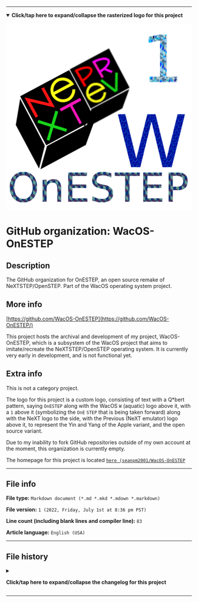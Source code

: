
***

<!--
<details><summary><b lang="en">Click/tap here to expand/collapse the vectorized logo for this project</b></summary>

![WichCraft_Icon_1024px.svg failed to load. The file may be missing or corrupt. Check the file path for errors first.](/AdditionalInfo/2/WacOS-OnESTEP/WichCraft_Icon_1024px.svg)

</details>
!-->

<details open><summary><b lang="en">Click/tap here to expand/collapse the rasterized logo for this project</b></summary>

![OnESTEP_Logo_1024px_HighCompression.png failed to load. The file may be missing or corrupt. Check the file path for errors first.](/AdditionalInfo/2/WacOS-OnESTEP/OnESTEP_Logo_1024px_HighCompression.png)

</details>

# GitHub organization: WacOS-OnESTEP

## Description

The GitHub organization for OnESTEP, an open source remake of NeXTSTEP/OpenSTEP. Part of the WacOS operating system project.

## More info

[https://github.com/WacOS-OnESTEP](https://github.com/WacOS-OnESTEP/)

This project hosts the archival and development of my project, WacOS-OnESTEP, which is a subsystem of the WacOS project that aims to imitate/recreate the NeXTSTEP/OpenSTEP operating system. It is currently very early in development, and is not functional yet.

## Extra info

This is not a category project.

The logo for this project is a custom logo, consisting of text with a Q*bert pattern, saying `OnESTEP` along with the WacOS `W` (aquatic) logo above it, with a `1` above it (symbolizing the `OnE` `STEP` that is being taken forward) along with the NeXT logo to the side, with the Previous (NeXT emulator) logo above it, to represent the Yin and Yang of the Apple variant, and the open source variant.

Due to my inability to fork GitHub repositories outside of my own account at the moment, this organization is currently empty.

The homepage for this project is located [`here (seanpm2001/WacOS-OnESTEP`](https://github.com/seanpm2001/WacOS_OnESTEP/)

<!--
There is no current home repository for this project.
!-->

***

## File info

**File type:** `Markdown document (*.md *.mkd *.mdown *.markdown)`

**File version:** `1 (2022, Friday, July 1st at 8:36 pm PST)`

**Line count (including blank lines and compiler line):** `83`

**Article language:** `English (USA)`

***

## File history

<details><summary><p lang="en"><b>Click/tap here to expand/collapse the changelog for this project</b></p></summary>

<details><summary><p lang="en"><b>Version 1 (2022, Friday, July 1st at 8:36 pm PST)</b></p></summary>

**This version was made by:** [`@seanpm2001`](https://github.com/seanpm2001/)

> Changes:

- [x] Started the file
- [x] Referenced the organization icon (raster)
<!--  - [x] Referenced the organization icon (vector) !-->
- [x] Added the organization description
- [x] Added the `more info` section
- [x] Added the `extra info` section
- [x] Added the `file info` section
- [x] Added the `file history` section
- [ ] No other changes in version 1

</details>

</details>

***
